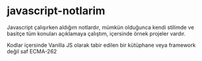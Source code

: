 # javascript-notlarim
Javascript çalışırken aldığım notlardır, mümkün olduğunca kendi stilimde ve basitçe tüm konuları açıklamaya çalıştım, içersinde örnek projeler vardır.

Kodlar içersinde Vanilla JS olarak tabir edilen bir kütüphane veya framework değil saf ECMA-262

